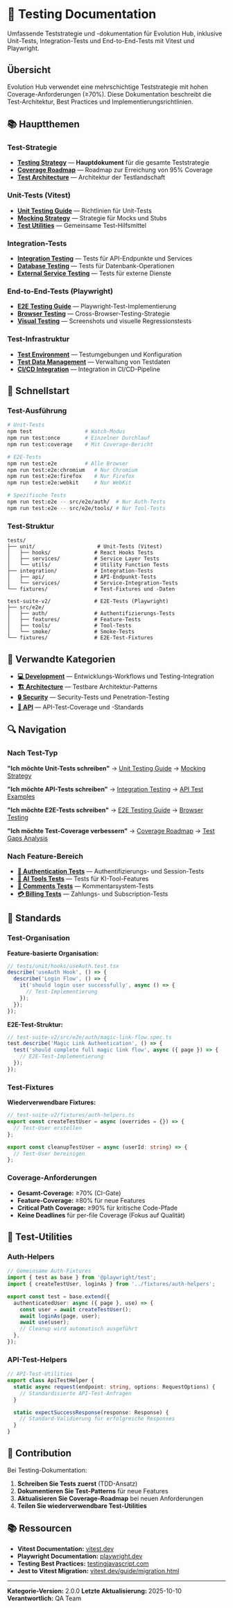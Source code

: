 # 🧪 Testing Documentation

Umfassende Teststrategie und -dokumentation für Evolution Hub, inklusive Unit-Tests, Integration-Tests und End-to-End-Tests mit Vitest und Playwright.

## Übersicht

Evolution Hub verwendet eine mehrschichtige Teststrategie mit hohen Coverage-Anforderungen (≥70%). Diese Dokumentation beschreibt die Test-Architektur, Best Practices und Implementierungsrichtlinien.

## 📚 Hauptthemen

### Test-Strategie

- **[Testing Strategy](./testing-strategy.md)** — **Hauptdokument** für die gesamte Teststrategie
- **[Coverage Roadmap](./coverage-roadmap.md)** — Roadmap zur Erreichung von 95% Coverage
- **[Test Architecture](./test-architecture.md)** — Architektur der Testlandschaft

### Unit-Tests (Vitest)

- **[Unit Testing Guide](./unit-testing.md)** — Richtlinien für Unit-Tests
- **[Mocking Strategy](./mocking-strategy.md)** — Strategie für Mocks und Stubs
- **[Test Utilities](./test-utilities.md)** — Gemeinsame Test-Hilfsmittel

### Integration-Tests

- **[Integration Testing](./integration-testing.md)** — Tests für API-Endpunkte und Services
- **[Database Testing](./database-testing.md)** — Tests für Datenbank-Operationen
- **[External Service Testing](./external-service-testing.md)** — Tests für externe Dienste

### End-to-End-Tests (Playwright)

- **[E2E Testing Guide](./e2e-testing.md)** — Playwright-Test-Implementierung
- **[Browser Testing](./browser-testing.md)** — Cross-Browser-Testing-Strategie
- **[Visual Testing](./visual-testing.md)** — Screenshots und visuelle Regressionstests

### Test-Infrastruktur

- **[Test Environment](./test-environment.md)** — Testumgebungen und Konfiguration
- **[Test Data Management](./test-data.md)** — Verwaltung von Testdaten
- **[CI/CD Integration](./ci-cd-integration.md)** — Integration in CI/CD-Pipeline

## 🚀 Schnellstart

### Test-Ausführung

```bash
# Unit-Tests
npm test                 # Watch-Modus
npm run test:once        # Einzelner Durchlauf
npm run test:coverage    # Mit Coverage-Bericht

# E2E-Tests
npm run test:e2e         # Alle Browser
npm run test:e2e:chromium   # Nur Chromium
npm run test:e2e:firefox    # Nur Firefox
npm run test:e2e:webkit     # Nur WebKit

# Spezifische Tests
npm run test:e2e -- src/e2e/auth/  # Nur Auth-Tests
npm run test:e2e -- src/e2e/tools/ # Nur Tool-Tests
```

### Test-Struktur

```
tests/
├── unit/                    # Unit-Tests (Vitest)
│   ├── hooks/              # React Hooks Tests
│   ├── services/           # Service Layer Tests
│   └── utils/              # Utility Function Tests
├── integration/            # Integration-Tests
│   ├── api/                # API-Endpunkt-Tests
│   └── services/           # Service-Integration-Tests
└── fixtures/               # Test-Fixtures und -Daten

test-suite-v2/              # E2E-Tests (Playwright)
├── src/e2e/
│   ├── auth/               # Authentifizierungs-Tests
│   ├── features/           # Feature-Tests
│   ├── tools/              # Tool-Tests
│   └── smoke/              # Smoke-Tests
└── fixtures/               # E2E-Test-Fixtures
```

## 📖 Verwandte Kategorien

- **[💻 Development](../development/)** — Entwicklungs-Workflows und Testing-Integration
- **[🏗️ Architecture](../architecture/)** — Testbare Architektur-Patterns
- **[🔒 Security](../security/)** — Security-Tests und Penetration-Testing
- **[🔌 API](../api/)** — API-Test-Coverage und -Standards

## 🔍 Navigation

### Nach Test-Typ

**"Ich möchte Unit-Tests schreiben"**
→ [Unit Testing Guide](./unit-testing.md) → [Mocking Strategy](./mocking-strategy.md)

**"Ich möchte API-Tests schreiben"**
→ [Integration Testing](./integration-testing.md) → [API Test Examples](./api-test-examples.md)

**"Ich möchte E2E-Tests schreiben"**
→ [E2E Testing Guide](./e2e-testing.md) → [Browser Testing](./browser-testing.md)

**"Ich möchte Test-Coverage verbessern"**
→ [Coverage Roadmap](./coverage-roadmap.md) → [Test Gaps Analysis](./test-gaps.md)

### Nach Feature-Bereich

- **[🔐 Authentication Tests](./auth-tests.md)** — Authentifizierungs- und Session-Tests
- **[🤖 AI Tools Tests](./ai-tools-tests.md)** — Tests für KI-Tool-Features
- **[💬 Comments Tests](./comments-tests.md)** — Kommentarsystem-Tests
- **[💳 Billing Tests](./billing-tests.md)** — Zahlungs- und Subscription-Tests

## 📝 Standards

### Test-Organisation

**Feature-basierte Organisation:**

```typescript
// tests/unit/hooks/useAuth.test.tsx
describe('useAuth Hook', () => {
  describe('Login Flow', () => {
    it('should login user successfully', async () => {
      // Test-Implementierung
    });
  });
});
```

**E2E-Test-Struktur:**

```typescript
// test-suite-v2/src/e2e/auth/magic-link-flow.spec.ts
test.describe('Magic Link Authentication', () => {
  test('should complete full magic link flow', async ({ page }) => {
    // E2E-Test-Implementierung
  });
});
```

### Test-Fixtures

**Wiederverwendbare Fixtures:**

```typescript
// test-suite-v2/fixtures/auth-helpers.ts
export const createTestUser = async (overrides = {}) => {
  // Test-User erstellen
};

export const cleanupTestUser = async (userId: string) => {
  // Test-User bereinigen
};
```

### Coverage-Anforderungen

- **Gesamt-Coverage:** ≥70% (CI-Gate)
- **Feature-Coverage:** ≥80% für neue Features
- **Critical Path Coverage:** ≥90% für kritische Code-Pfade
- **Keine Deadlines** für per-file Coverage (Fokus auf Qualität)

## 🔧 Test-Utilities

### Auth-Helpers

```typescript
// Gemeinsame Auth-Fixtures
import { test as base } from '@playwright/test';
import { createTestUser, loginAs } from '../fixtures/auth-helpers';

export const test = base.extend({
  authenticatedUser: async ({ page }, use) => {
    const user = await createTestUser();
    await loginAs(page, user);
    await use(user);
    // Cleanup wird automatisch ausgeführt
  },
});
```

### API-Test-Helpers

```typescript
// API-Test-Utilities
export class ApiTestHelper {
  static async request(endpoint: string, options: RequestOptions) {
    // Standardisierte API-Test-Anfragen
  }

  static expectSuccessResponse(response: Response) {
    // Standard-Validierung für erfolgreiche Responses
  }
}
```

## 🤝 Contribution

Bei Testing-Dokumentation:

1. **Schreiben Sie Tests zuerst** (TDD-Ansatz)
2. **Dokumentieren Sie Test-Patterns** für neue Features
3. **Aktualisieren Sie Coverage-Roadmap** bei neuen Anforderungen
4. **Teilen Sie wiederverwendbare Test-Utilities**

## 📚 Ressourcen

- **Vitest Documentation:** [vitest.dev](https://vitest.dev/)
- **Playwright Documentation:** [playwright.dev](https://playwright.dev/)
- **Testing Best Practices:** [testingjavascript.com](https://testingjavascript.com/)
- **Jest to Vitest Migration:** [vitest.dev/guide/migration.html](https://vitest.dev/guide/migration.html)

---

**Kategorie-Version:** 2.0.0
**Letzte Aktualisierung:** 2025-10-10
**Verantwortlich:** QA Team

